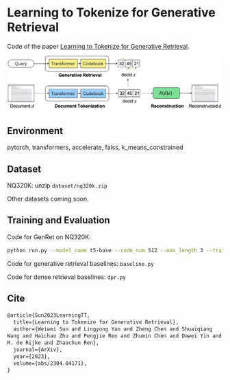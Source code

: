 # Learning to Tokenize for Generative Retrieval

Code of the paper [Learning to Tokenize for Generative Retrieval](https://arxiv.org/abs/2304.04171).

![Model](assets/model.png)

## Environment
pytorch, transformers, accelerate, faiss, k_means_constrained

## Dataset
NQ320K: unzip `dataset/nq320k.zip` 

Other datasets coming soon.

## Training and Evaluation
Code for GenRet on NQ320K:
```bash
python run.py --model_name t5-base --code_num 512 --max_length 3 --train_data dataset/nq320k/train.json --dev_data dataset/nq320k/dev.json --corpus_data dataset/nq320k/corpus_lite.json --save_path out/model
```


Code for generative retrieval baselines: `baseline.py`

Code for dense retrieval baselines: `dpr.py`

## Cite
```
@article{Sun2023LearningTT,
  title={Learning to Tokenize for Generative Retrieval},
  author={Weiwei Sun and Lingyong Yan and Zheng Chen and Shuaiqiang Wang and Haichao Zhu and Pengjie Ren and Zhumin Chen and Dawei Yin and M. de Rijke and Zhaochun Ren},
  journal={ArXiv},
  year={2023},
  volume={abs/2304.04171},
}
```


